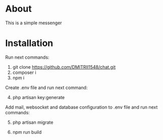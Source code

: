 # About 
This is a simple messenger

# Installation

Run next commands:

1) git clone https://github.com/DMITRII1548/chat.git
2) composer i 
3) npm i

Create .env file and run next command:

4) php artisan key:generate

Add mail, websocket and database configuration to .env file and run next commands:

5) php artisan migrate

6) npm run build
